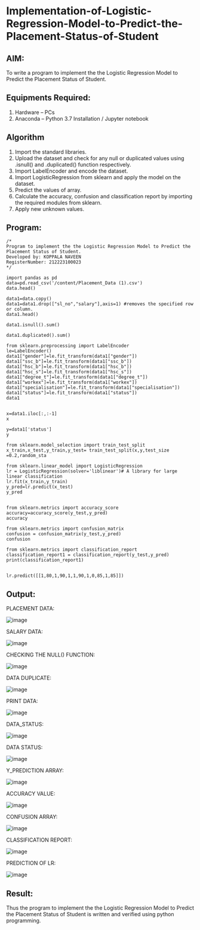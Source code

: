 # Implementation-of-Logistic-Regression-Model-to-Predict-the-Placement-Status-of-Student

## AIM:
To write a program to implement the the Logistic Regression Model to Predict the Placement Status of Student.

## Equipments Required:
1. Hardware – PCs
2. Anaconda – Python 3.7 Installation / Jupyter notebook

## Algorithm
1. Import the standard libraries.
2. Upload the dataset and check for any null or duplicated values using .isnull() and .duplicated() function respectively.
3. Import LabelEncoder and encode the dataset.
4. Import LogisticRegression from sklearn and apply the model on the dataset.
5. Predict the values of array.
6. Calculate the accuracy, confusion and classification report by importing the required modules from sklearn.
7. Apply new unknown values.
## Program:
```
/*
Program to implement the the Logistic Regression Model to Predict the Placement Status of Student.
Developed by: KOPPALA NAVEEN
RegisterNumber: 212223100023
*/
```
```
import pandas as pd
data=pd.read_csv('/content/Placement_Data (1).csv')
data.head()

data1=data.copy()
data1=data1.drop(["sl_no","salary"],axis=1) #removes the specified row or column.
data1.head()

data1.isnull().sum()

data1.duplicated().sum()

from sklearn.preprocessing import LabelEncoder
le=LabelEncoder()
data1["gender"]=le.fit_transform(data1["gender"])
data1["ssc_b"]=le.fit_transform(data1["ssc_b"])
data1["hsc_b"]=le.fit_transform(data1["hsc_b"])
data1["hsc_s"]=le.fit_transform(data1["hsc_s"])
data1["degree_t"]=le.fit_transform(data1["degree_t"])
data1["workex"]=le.fit_transform(data1["workex"])
data1["specialisation"]=le.fit_transform(data1["specialisation"])
data1["status"]=le.fit_transform(data1["status"])
data1


x=data1.iloc[:,:-1]
x

y=data1['status']
y

from sklearn.model_selection import train_test_split
x_train,x_test,y_train,y_test= train_test_split(x,y,test_size =0.2,random_sta

from sklearn.linear_model import LogisticRegression
lr = LogisticRegression(solver='liblinear')# A library for large linear classification
lr.fit(x_train,y_train)
y_pred=lr.predict(x_test)
y_pred


from sklearn.metrics import accuracy_score
accuracy=accuracy_score(y_test,y_pred)
accuracy

from sklearn.metrics import confusion_matrix
confusion = confusion_matrix(y_test,y_pred)
confusion

from sklearn.metrics import classification_report
classification_report1 = classification_report(y_test,y_pred)
print(classification_report1)


lr.predict([[1,80,1,90,1,1,90,1,0,85,1,85]])
```
## Output:
PLACEMENT DATA:

![image](https://github.com/user-attachments/assets/85c724be-fd69-48ea-841e-55b8c0af5fa4)

SALARY DATA:

![image](https://github.com/user-attachments/assets/ae7356cd-6743-4cce-a323-5a8bbdd9978f)

CHECKING THE NULL() FUNCTION:

![image](https://github.com/user-attachments/assets/c6fbf629-76bf-4953-9877-962ac985d251)

DATA DUPLICATE:

![image](https://github.com/user-attachments/assets/abd26f5c-e5c0-4b17-b95b-490b67b39217)

PRINT DATA:

![image](https://github.com/user-attachments/assets/069ba731-e67d-4143-9253-91a0d8181f25)

DATA_STATUS:

![image](https://github.com/user-attachments/assets/619582fc-cdee-4ca2-b33f-9495f2d2aff3)

DATA STATUS:

![image](https://github.com/user-attachments/assets/e5a6f558-01c9-4256-8929-47231caa045b)

Y_PREDICTION ARRAY:

![image](https://github.com/user-attachments/assets/3a25e4e5-d7cc-4cc5-92cc-2aecc107e1c9)

ACCURACY VALUE:

![image](https://github.com/user-attachments/assets/e84eb7e6-9360-4762-9252-cfb3bcd26e0d)

CONFUSION ARRAY:

![image](https://github.com/user-attachments/assets/391fde4e-72e2-446c-a62f-dbd30eea768f)

CLASSIFICATION REPORT:

![image](https://github.com/user-attachments/assets/b9c8d453-b324-4fde-8d0d-b3146b339e68)

PREDICTION OF LR:

![image](https://github.com/user-attachments/assets/add71d88-909d-4512-91a6-dc8d7949ae9e)

## Result:
Thus the program to implement the the Logistic Regression Model to Predict the Placement Status of Student is written and verified using python programming.

